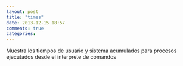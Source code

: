 ```yaml
---
layout: post
title: "times"
date: 2013-12-15 18:57
comments: true
categories: 
---
```

Muestra los tiempos de usuario y sistema acumulados para procesos ejecutados desde el interprete de comandos

